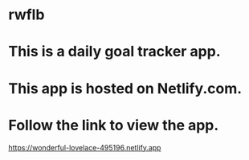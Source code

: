 # rwflb

# This is a daily goal tracker app.

# This app is hosted on Netlify.com.

# Follow the link to view the app.

https://wonderful-lovelace-495196.netlify.app
